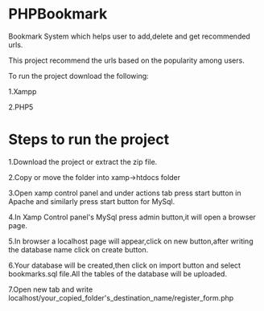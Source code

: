 # PHPBookmark
Bookmark System which helps user to add,delete and get recommended urls.

This project recommend the urls based on the popularity among users.

To run the project download the following:

1.Xampp

2.PHP5



# Steps to run the project 

1.Download the project or extract the zip file.

2.Copy or move the folder into xamp->htdocs folder

3.Open xamp control panel and under actions tab press start button in Apache and similarly press start button for MySql.

4.In Xamp Control panel's MySql press admin button,it will open a browser page.

5.In browser a localhost page will appear,click on new button,after writing the database name click on create button.

6.Your database will be created,then click on import button and select bookmarks.sql file.All the tables of the database will be uploaded.

7.Open new tab and write localhost/your_copied_folder's_destination_name/register_form.php



